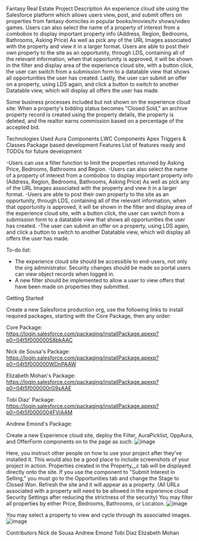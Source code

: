 Fantasy Real Estate
Project Description
  An experience cloud site using the Salesforce platform which allows users view, post, and submit offers
  on properties from fantasy domiciles in popular books/movies/tv shows/video games. 
  Users can also select the name of a property of interest from a combobox to display important property info
  (Address, Region, Bedrooms, Bathrooms, Asking Price) As well as pick any of the URL Images associated with the
  property and view it in a larger format.
  Users are able to post their own property to the site as an opportunity, through LDS, containing all of the relevant 
  information, when that opportunity is approved, it will be shown in the filter and display area of the experience cloud site,
  with a button click, the user can switch from a submission form to a datatable view that shows all opportunities the
  user has created.
  Lastly, the user can submit an offer on a property, using LDS again, and click a button to switch to another Datatable
  view, which will display all offers the user has made.
  
  Some business processes included but not shown on the experience cloud site:
  When a property's bidding status becomes "Closed Sold," an archive property record is created using the property details,
  the property is deleted, and the realtor earns commission based on a percentage of the accepted bid.
  
  

Technologies Used
Aura Components
LWC Components
Apex Triggers & Classes
Package based development
Features
List of features ready and TODOs for future development

-Users can use a filter function to limit the properties returned by Asking Price, Bedrooms, Bathrooms and Region.
-Users can also select the name of a property of interest from a combobox to display important property info
  (Address, Region, Bedrooms, Bathrooms, Asking Price) As well as pick any of the URL Images associated with the
  property and view it in a larger format.
-Users are able to post their own property to the site as an opportunity, through LDS, containing all of the relevant 
  information, when that opportunity is approved, it will be shown in the filter and display area of the experience cloud site,
  with a button click, the user can switch from a submission form to a datatable view that shows all opportunities the
  user has created.
 -The user can submit an offer on a property, using LDS again, and click a button to switch to another Datatable
  view, which will display all offers the user has made.

To-do list:
- The experience cloud site should be accessible to end-users, not only the org administrator. 
  Security changes should be made so portal users can view object records when logged in.
- A new filter should be implemented to allow a user to view offers that have been made on properties they submitted.

Getting Started

Create a new Salesforce production org, use the following links to install required packages, 
starting with the Core Package, then any order:

Core Package:
https://login.salesforce.com/packaging/installPackage.apexp?p0=04t5f000000S8bkAAC

Nick de Sousa's Package:
https://login.salesforce.com/packaging/installPackage.apexp?p0=04t5f000000WDnPAAW

Elizabeth Mohan's Package:
https://login.salesforce.com/packaging/installPackage.apexp?p0=04t5f000000rG9sAAE

Tobi Diaz' Package:
https://login.salesforce.com/packaging/installPackage.apexp?p0=04t5f0000004FViAAM

Andrew Emond's Package:

Create a new Experience cloud site, deploy the Filter, AuraPicklist, OppAura, and OfferForm components on to the page as such: 
![image](https://user-images.githubusercontent.com/93998652/149240116-cb91d454-5f99-4763-8f3d-5bddc3144c6b.png)

Here, you instruct other people on how to use your project after they’ve installed it. This would also be a good place to include screenshots of your project in action.
Properties created in the Property__c tab will be displayed directly onto the site. 
If you use the component to "Submit Interest in Selling," you must go to the Opportunities tab and change the Stage to Closed Won. Refresh the site and it will appear as a property. (All URLs associated with a property will need to be allowed in the experience cloud Security Settings after reducing the strictness of the security)
You may filter all properties by either Price, Bedrooms, Bathrooms, or Location.
![image](https://user-images.githubusercontent.com/93998652/149240556-128b4791-f887-403d-925a-0df4d01a73ba.png)

You may select a property to view and cycle through its associated images.
![image](https://user-images.githubusercontent.com/93998652/149241482-e5a71722-8196-4e4d-a1a3-459fcc8e7cb2.png)

Contributors
Nick de Sousa
Andrew Emond
Tobi Diaz
Elizabeth Mohan
